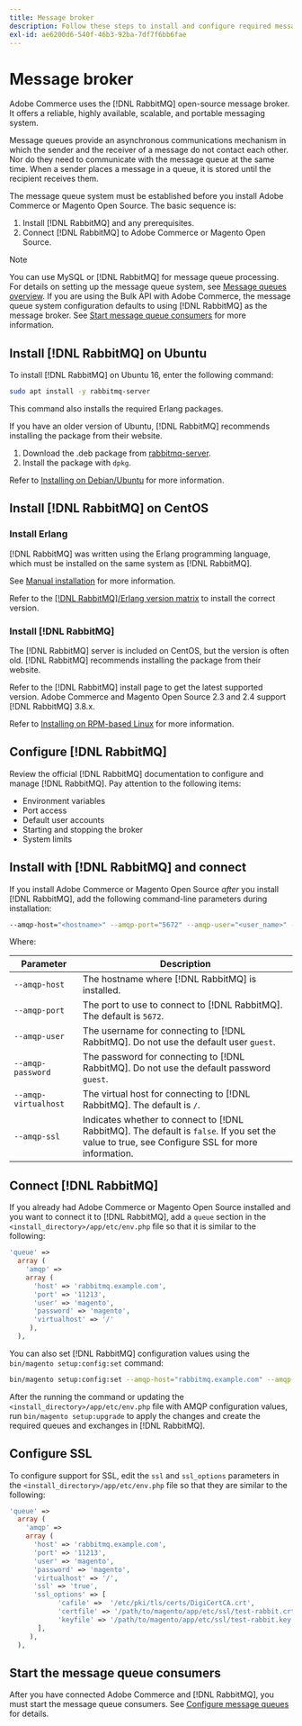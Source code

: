 ```yaml
---
title: Message broker
description: Follow these steps to install and configure required message broker software (such as [!DNL RabbitMQ]) for on-premises installations of Adobe Commerce and Magento Open Source.
exl-id: ae6200d6-540f-46b3-92ba-7df7f6bb6fae
---
```

# Message broker

Adobe Commerce uses the [!DNL RabbitMQ] open-source message broker. It offers a reliable, highly available, scalable, and portable messaging system.

Message queues provide an asynchronous communications mechanism in which the sender and the receiver of a message do not contact each other. Nor do they need to communicate with the message queue at the same time. When a sender places a message in a queue, it is stored until the recipient receives them.

The message queue system must be established before you install Adobe Commerce or Magento Open Source. The basic sequence is:

1. Install [!DNL RabbitMQ] and any prerequisites.
1. Connect [!DNL RabbitMQ] to Adobe Commerce or Magento Open Source.

>[!NOTE]
>
>You can use MySQL or [!DNL RabbitMQ] for message queue processing. For details on setting up the message queue system, see [Message queues overview](https://developer.adobe.com/commerce/php/development/components/message-queues/). If you are using the Bulk API with Adobe Commerce, the message queue system configuration defaults to using [!DNL RabbitMQ] as the message broker. See [Start message queue consumers](../../configuration/cli/start-message-queues.md) for more information.

## Install [!DNL RabbitMQ] on Ubuntu

To install [!DNL RabbitMQ] on Ubuntu 16, enter the following command:

```bash
sudo apt install -y rabbitmq-server
```

This command also installs the required Erlang packages.

If you have an older version of Ubuntu, [!DNL RabbitMQ] recommends installing the package from their website.

1. Download the .deb package from [rabbitmq-server](https://www.rabbitmq.com/download.html).
1. Install the package with `dpkg`.

Refer to [Installing on Debian/Ubuntu](https://www.rabbitmq.com/install-debian.html) for more information.

## Install [!DNL RabbitMQ] on CentOS

### Install Erlang

[!DNL RabbitMQ] was written using the Erlang programming language, which must be installed on the same system as [!DNL RabbitMQ].

See [Manual installation](https://www.erlang-solutions.com/downloads/) for more information.

Refer to the [[!DNL RabbitMQ]/Erlang version matrix](https://www.rabbitmq.com/which-erlang.html) to install the correct version.

### Install [!DNL RabbitMQ]

The [!DNL RabbitMQ] server is included on CentOS, but the version is often old. [!DNL RabbitMQ] recommends installing the package from their website.

Refer to the [!DNL RabbitMQ] install page to get the latest supported version. Adobe Commerce and Magento Open Source 2.3 and 2.4 support [!DNL RabbitMQ] 3.8.x.

Refer to [Installing on RPM-based Linux](https://www.rabbitmq.com/install-rpm.html) for more information.

## Configure [!DNL RabbitMQ]

Review the official [!DNL RabbitMQ] documentation to configure and manage [!DNL RabbitMQ]. Pay attention to the following items:

*  Environment variables
*  Port access
*  Default user accounts
*  Starting and stopping the broker
*  System limits

## Install with [!DNL RabbitMQ] and connect

If you install Adobe Commerce or Magento Open Source _after_ you install [!DNL RabbitMQ], add the following command-line parameters during installation:

```bash
--amqp-host="<hostname>" --amqp-port="5672" --amqp-user="<user_name>" --amqp-password="<password>" --amqp-virtualhost="/"
```

Where:

|Parameter|Description|
|--- |--- |
|`--amqp-host`|The hostname where [!DNL RabbitMQ] is installed.|
|`--amqp-port`|The port to use to connect to [!DNL RabbitMQ]. The default is `5672`.|
|`--amqp-user`|The username for connecting to [!DNL RabbitMQ]. Do not use the default user `guest`.|
|`--amqp-password`|The password for connecting to [!DNL RabbitMQ]. Do not use the default password `guest`.|
|`--amqp-virtualhost`|The virtual host for connecting to [!DNL RabbitMQ]. The default is `/`.|
|`--amqp-ssl`|Indicates whether to connect to [!DNL RabbitMQ]. The default is `false`. If you set the value to true, see Configure SSL for more information.|

## Connect [!DNL RabbitMQ]

If you already had Adobe Commerce or Magento Open Source installed and you want to connect it to [!DNL RabbitMQ], add a `queue` section in the `<install_directory>/app/etc/env.php` file so that it is similar to the following:

```php
'queue' =>
  array (
    'amqp' =>
    array (
      'host' => 'rabbitmq.example.com',
      'port' => '11213',
      'user' => 'magento',
      'password' => 'magento',
      'virtualhost' => '/'
     ),
  ),
```

You can also set [!DNL RabbitMQ] configuration values using the `bin/magento setup:config:set` command:

```bash
bin/magento setup:config:set --amqp-host="rabbitmq.example.com" --amqp-port="11213" --amqp-user="magento" --amqp-password="magento" --amqp-virtualhost="/"
```

After the running the command or updating the `<install_directory>/app/etc/env.php` file with AMQP configuration values, run `bin/magento setup:upgrade` to apply the changes and create the required queues and exchanges in [!DNL RabbitMQ].

## Configure SSL

To configure support for SSL, edit the `ssl` and `ssl_options` parameters in the `<install_directory>/app/etc/env.php` file so that they are similar to the following:

```php
'queue' =>
  array (
    'amqp' =>
    array (
      'host' => 'rabbitmq.example.com',
      'port' => '11213',
      'user' => 'magento',
      'password' => 'magento',
      'virtualhost' => '/',
      'ssl' => 'true',
      'ssl_options' => [
            'cafile' =>  '/etc/pki/tls/certs/DigiCertCA.crt',
            'certfile' => '/path/to/magento/app/etc/ssl/test-rabbit.crt',
            'keyfile' => '/path/to/magento/app/etc/ssl/test-rabbit.key'
       ],
     ),
  ),
```

## Start the message queue consumers

After you have connected Adobe Commerce and [!DNL RabbitMQ], you must start the message queue consumers. See [Configure message queues](../../configuration/cli/start-message-queues.md) for details.
